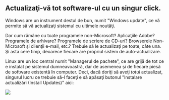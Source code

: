 <?php require("../../entete.php"); ?> <?php require("../../base.php"); ?> <?php require("../../fonctions.php"); ?>

<div id="corps">

<h2>Actualizaţi-vă tot software-ul cu un singur click.</h2>

<p>Windows are un instrument destul de bun, numit "Windows update", ce
vă permite să vă actualizaţi sistemul cu ultimele noutăţi.</p>

<p>Dar cum rămâne cu toate programele non-Microsoft? Aplicaţiile Adobe?
Programele de arhivare? Programele de scriere de CD-uri? Browserele Non-Microsoft
şi clienţii e-mail, etc.? Trebuie să le actualizaţi pe toate, câte una. Şi asta
cere timp, deoarece fiecare are propriul sistem de auto-actualizare.</p>

<p>Linux are un loc central numit "Managerul de pachete", ce are grijă
de tot ce e instalat pe sistemul dumneavoastră, dar de asemenea şi de
fiecare piesă de software existentă în computer. Deci, dacă doriţi să
aveţi <i>totul</i> actualizat, singurul lucru ce trebuie să-l faceţi
e să apăsaţi butonul "Instalare actualizări (Install Updates)" aici: </p>


<img src="Images/global_update.png" />

</div>
</body>
</html>
